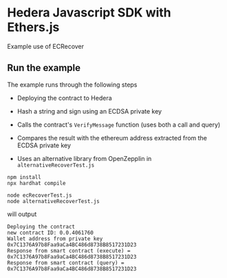 # Hedera Javascript SDK with Ethers.js

Example use of ECRecover

## Run the example

The example runs through the following steps
* Deploying the contract to Hedera 
* Hash a string and sign using an ECDSA private key
* Calls the contract's `VerifyMessage` function (uses both a call and query)
* Compares the result with the ethereum address extracted from the ECDSA private key

* Uses an alternative library from OpenZepplin in `alternativeRecoverTest.js`

```shell
npm install
npx hardhat compile

node ecRecoverTest.js
node alternativeRecoverTest.js
```

will output

```shell
Deploying the contract
new contract ID: 0.0.4061760
Wallet address from private key 0x7C1376A97b8Faa9aCa4BC486d8738B8517231D23
Response from smart contract (execute) = 0x7C1376A97b8Faa9aCa4BC486d8738B8517231D23
Response from smart contract (query) = 0x7C1376A97b8Faa9aCa4BC486d8738B8517231D23
```
